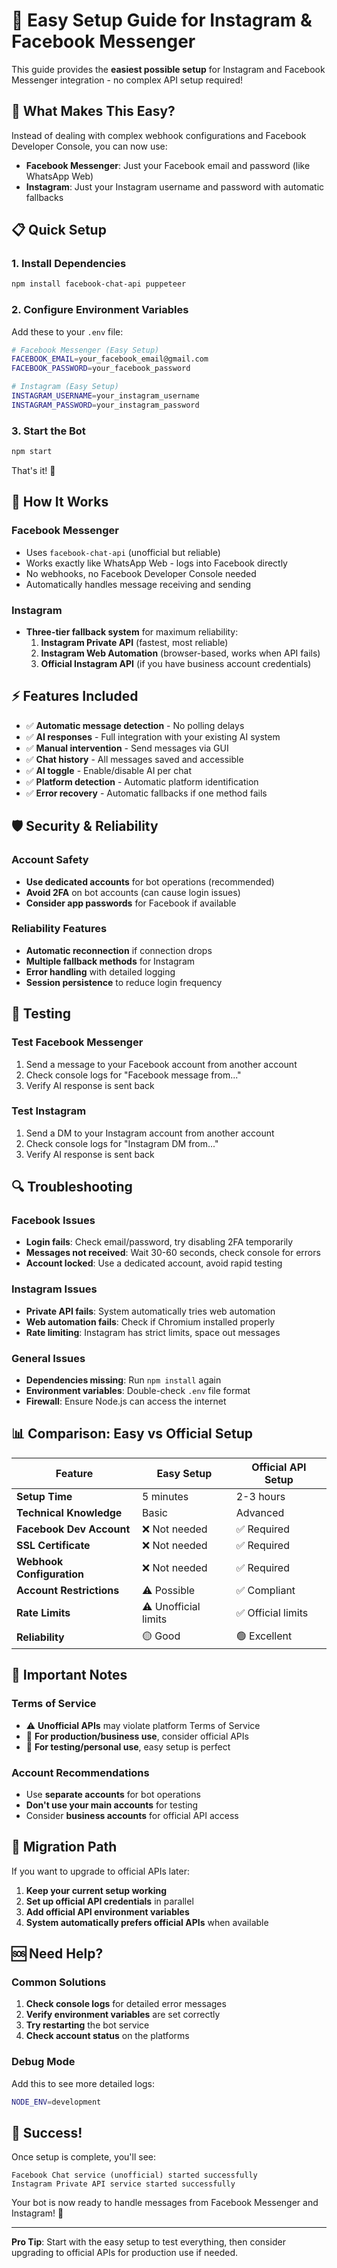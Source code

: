 # 🚀 Easy Setup Guide for Instagram & Facebook Messenger

This guide provides the **easiest possible setup** for Instagram and Facebook Messenger integration - no complex API setup required!

## 🌟 What Makes This Easy?

Instead of dealing with complex webhook configurations and Facebook Developer Console, you can now use:

- **Facebook Messenger**: Just your Facebook email and password (like WhatsApp Web)
- **Instagram**: Just your Instagram username and password with automatic fallbacks

## 📋 Quick Setup

### 1. Install Dependencies

```bash
npm install facebook-chat-api puppeteer
```

### 2. Configure Environment Variables

Add these to your `.env` file:

```bash
# Facebook Messenger (Easy Setup)
FACEBOOK_EMAIL=your_facebook_email@gmail.com
FACEBOOK_PASSWORD=your_facebook_password

# Instagram (Easy Setup)
INSTAGRAM_USERNAME=your_instagram_username
INSTAGRAM_PASSWORD=your_instagram_password
```

### 3. Start the Bot

```bash
npm start
```

That's it! 🎉

## 🔧 How It Works

### Facebook Messenger
- Uses `facebook-chat-api` (unofficial but reliable)
- Works exactly like WhatsApp Web - logs into Facebook directly
- No webhooks, no Facebook Developer Console needed
- Automatically handles message receiving and sending

### Instagram
- **Three-tier fallback system** for maximum reliability:
  1. **Instagram Private API** (fastest, most reliable)
  2. **Instagram Web Automation** (browser-based, works when API fails)
  3. **Official Instagram API** (if you have business account credentials)

## ⚡ Features Included

- ✅ **Automatic message detection** - No polling delays
- ✅ **AI responses** - Full integration with your existing AI system
- ✅ **Manual intervention** - Send messages via GUI
- ✅ **Chat history** - All messages saved and accessible
- ✅ **AI toggle** - Enable/disable AI per chat
- ✅ **Platform detection** - Automatic platform identification
- ✅ **Error recovery** - Automatic fallbacks if one method fails

## 🛡️ Security & Reliability

### Account Safety
- **Use dedicated accounts** for bot operations (recommended)
- **Avoid 2FA** on bot accounts (can cause login issues)
- **Consider app passwords** for Facebook if available

### Reliability Features
- **Automatic reconnection** if connection drops
- **Multiple fallback methods** for Instagram
- **Error handling** with detailed logging
- **Session persistence** to reduce login frequency

## 🎯 Testing

### Test Facebook Messenger
1. Send a message to your Facebook account from another account
2. Check console logs for "Facebook message from..."
3. Verify AI response is sent back

### Test Instagram
1. Send a DM to your Instagram account from another account
2. Check console logs for "Instagram DM from..."
3. Verify AI response is sent back

## 🔍 Troubleshooting

### Facebook Issues
- **Login fails**: Check email/password, try disabling 2FA temporarily
- **Messages not received**: Wait 30-60 seconds, check console for errors
- **Account locked**: Use a dedicated account, avoid rapid testing

### Instagram Issues
- **Private API fails**: System automatically tries web automation
- **Web automation fails**: Check if Chromium installed properly
- **Rate limiting**: Instagram has strict limits, space out messages

### General Issues
- **Dependencies missing**: Run `npm install` again
- **Environment variables**: Double-check `.env` file format
- **Firewall**: Ensure Node.js can access the internet

## 📊 Comparison: Easy vs Official Setup

| Feature | Easy Setup | Official API Setup |
|---------|------------|-------------------|
| **Setup Time** | 5 minutes | 2-3 hours |
| **Technical Knowledge** | Basic | Advanced |
| **Facebook Dev Account** | ❌ Not needed | ✅ Required |
| **SSL Certificate** | ❌ Not needed | ✅ Required |
| **Webhook Configuration** | ❌ Not needed | ✅ Required |
| **Account Restrictions** | ⚠️ Possible | ✅ Compliant |
| **Rate Limits** | ⚠️ Unofficial limits | ✅ Official limits |
| **Reliability** | 🟡 Good | 🟢 Excellent |

## 🚨 Important Notes

### Terms of Service
- ⚠️ **Unofficial APIs** may violate platform Terms of Service
- 🏢 **For production/business use**, consider official APIs
- 🧪 **For testing/personal use**, easy setup is perfect

### Account Recommendations
- Use **separate accounts** for bot operations
- **Don't use your main accounts** for testing
- Consider **business accounts** for official API access

## 🔄 Migration Path

If you want to upgrade to official APIs later:

1. **Keep your current setup working**
2. **Set up official API credentials** in parallel
3. **Add official API environment variables**
4. **System automatically prefers official APIs** when available

## 🆘 Need Help?

### Common Solutions
1. **Check console logs** for detailed error messages
2. **Verify environment variables** are set correctly
3. **Try restarting** the bot service
4. **Check account status** on the platforms

### Debug Mode
Add this to see more detailed logs:
```bash
NODE_ENV=development
```

## 🎉 Success!

Once setup is complete, you'll see:
```
Facebook Chat service (unofficial) started successfully
Instagram Private API service started successfully
```

Your bot is now ready to handle messages from Facebook Messenger and Instagram! 🚀

---

**Pro Tip**: Start with the easy setup to test everything, then consider upgrading to official APIs for production use if needed.
